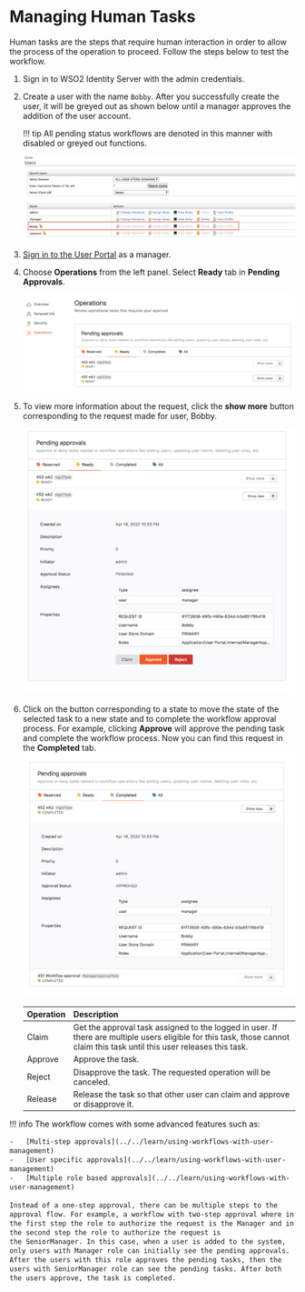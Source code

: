 # Managing Human Tasks

Human tasks are the steps that require human interaction in order to allow the process of the operation to proceed.  Follow the steps below to test the workflow.

1.  Sign in to WSO2 Identity Server with the admin credentials.
2.  Create a user with the name `Bobby`. After you successfully create the
    user, it will be greyed out as shown below until a manager approves
    the addition of the user account.

    !!! tip
        All pending status workflows are denoted in this manner with
        disabled or greyed out functions.
    
    ![workflow-pending-status](../assets/img/using-wso2-identity-server/console.png)  

3.  [Sign in to the User Portal](../../learn/user-portal/#accessing-the-user-portal-and-its-components) as a manager. 

4.  Choose **Operations** from the left panel. Select **Ready** tab in **Pending Approvals**.  

    ![pending-approvals](../assets/img/using-wso2-identity-server/pending-list.png)       
    
5.  To view more information about the request, click the **show more** button corresponding to the request made for user, Bobby.

    ![workflow-task-status](../assets/img/using-wso2-identity-server/pending-info.png) 

6.  Click on the button corresponding to a state to move the state of the selected task to a new state and to complete
    the workflow approval process. For example, clicking **Approve** will approve the pending task and complete the workflow process. Now you can find this request in the **Completed** tab.  
    ![approving-pending-task](../assets/img/using-wso2-identity-server/approved.png)   

    | Operation  | Description                                                                                                                                                               |
    |------------|---------------------------------------------------------------------------------------------------------------------------------------------------------------------------|
    | Claim      | Get the approval task assigned to the logged in user. If there are multiple users eligible for this task, those cannot claim this task until this user releases this task. |
    | Approve    | Approve the task.                                                                                                                                                         |
    | Reject | Disapprove the task. The requested operation will be canceled.                                                                                                             |
    | Release    | Release the task so that other user can claim and approve or disapprove it.                                                                                                |

!!! info 
    The workflow comes with some advanced features such as:

    -   [Multi-step approvals](../../learn/using-workflows-with-user-management)
    -   [User specific approvals](../../learn/using-workflows-with-user-management)
    -   [Multiple role based approvals](../../learn/using-workflows-with-user-management)

    Instead of a one-step approval, there can be multiple steps to the approval flow. For example, a workflow with two-step approval where in the first step the role to authorize the request is the Manager and in the second step the role to authorize the request is the SeniorManager. In this case, when a user is added to the system, only users with Manager role can initially see the pending approvals. After the users with this role approves the pending tasks, then the users with SeniorManager role can see the pending tasks. After both the users approve, the task is completed.
